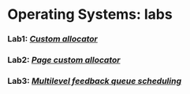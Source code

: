 # Operating Systems: labs


### Lab1: [*Custom allocator*](https://github.com/DzividzinskaM/OS-Labs/tree/master/Lab1)
### Lab2: [*Page custom allocator*](https://github.com/DzividzinskaM/OS-Labs/tree/master/Lab2)
### Lab3: [*Multilevel feedback queue scheduling*](https://github.com/DzividzinskaM/OS-Labs/tree/master/Lab3)

